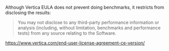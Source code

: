 Although Vertica EULA does not prevent doing benchmarks, it restricts from disclosing the results:

> You may not disclose to any third-party performance information or analysis (including, without limitation, benchmarks and performance tests) from any source relating to the Software.

https://www.vertica.com/end-user-license-agreement-ce-version/
